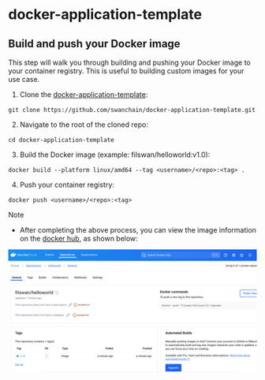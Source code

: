 # docker-application-template

## Build and push your Docker image
This step will walk you through building and pushing your Docker image to your container registry. This is useful to building custom images for your use case.

1. Clone the [docker-application-template](https://github.com/swanchain/docker-application-template):
```
git clone https://github.com/swanchain/docker-application-template.git
```
2. Navigate to the root of the cloned repo:
```
cd docker-application-template
```
3. Build the Docker image (example: filswan/helloworld:v1.0):
```
docker build --platform linux/amd64 --tag <username>/<repo>:<tag> .
```
4. Push your container registry:
```
docker push <username>/<repo>:<tag>
```

> [!NOTE]
> - After completing the above process, you can view the image information on the [docker hub](), as shown below:

![img.png](img.png)